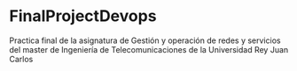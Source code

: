 # FinalProjectDevops
Practica final de la asignatura de Gestión y operación de redes y servicios del master de Ingeniería de Telecomunicaciones de la Universidad Rey Juan Carlos
